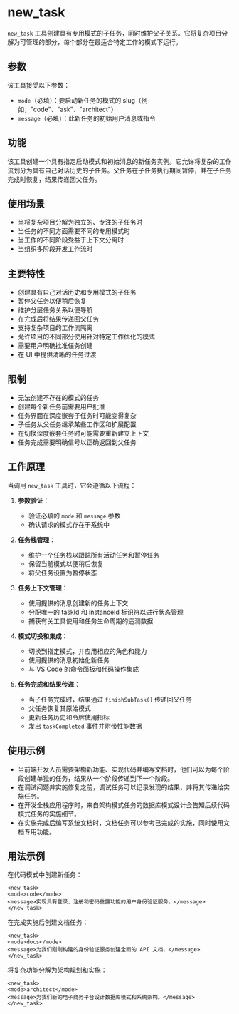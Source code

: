 # new_task  

`new_task` 工具创建具有专用模式的子任务，同时维护父子关系。它将复杂项目分解为可管理的部分，每个部分在最适合特定工作的模式下运行。  

## 参数  

该工具接受以下参数：  

- `mode`（必填）：要启动新任务的模式的 slug（例如，"code"、"ask"、"architect"）  
- `message`（必填）：此新任务的初始用户消息或指令  

## 功能  

该工具创建一个具有指定启动模式和初始消息的新任务实例。它允许将复杂的工作流划分为具有自己对话历史的子任务。父任务在子任务执行期间暂停，并在子任务完成时恢复，结果传递回父任务。  

## 使用场景  

- 当将复杂项目分解为独立的、专注的子任务时  
- 当任务的不同方面需要不同的专用模式时  
- 当工作的不同阶段受益于上下文分离时  
- 当组织多阶段开发工作流时  

## 主要特性  

- 创建具有自己对话历史和专用模式的子任务  
- 暂停父任务以便稍后恢复  
- 维护分层任务关系以便导航  
- 在完成后将结果传递回父任务  
- 支持复杂项目的工作流隔离  
- 允许项目的不同部分使用针对特定工作优化的模式  
- 需要用户明确批准任务创建  
- 在 UI 中提供清晰的任务过渡  

## 限制  

- 无法创建不存在的模式的任务  
- 创建每个新任务前需要用户批准  
- 任务界面在深度嵌套子任务时可能变得复杂  
- 子任务从父任务继承某些工作区和扩展配置  
- 在切换深度嵌套任务时可能需要重新建立上下文  
- 任务完成需要明确信号以正确返回到父任务  

## 工作原理  

当调用 `new_task` 工具时，它会遵循以下流程：  

1. **参数验证**：  
   - 验证必填的 `mode` 和 `message` 参数  
   - 确认请求的模式存在于系统中  

2. **任务栈管理**：  
   - 维护一个任务栈以跟踪所有活动任务和暂停任务  
   - 保留当前模式以便稍后恢复  
   - 将父任务设置为暂停状态  

3. **任务上下文管理**：  
   - 使用提供的消息创建新的任务上下文  
   - 分配唯一的 taskId 和 instanceId 标识符以进行状态管理  
   - 捕获有关工具使用和任务生命周期的遥测数据  

4. **模式切换和集成**：  
   - 切换到指定模式，并应用相应的角色和能力  
   - 使用提供的消息初始化新任务  
   - 与 VS Code 的命令面板和代码操作集成  

5. **任务完成和结果传递**：  
   - 当子任务完成时，结果通过 `finishSubTask()` 传递回父任务  
   - 父任务恢复其原始模式  
   - 更新任务历史和令牌使用指标  
   - 发出 `taskCompleted` 事件并附带性能数据  

## 使用示例  

- 当前端开发人员需要架构新功能、实现代码并编写文档时，他们可以为每个阶段创建单独的任务，结果从一个阶段传递到下一个阶段。  
- 在调试问题并实施修复之前，调试任务可以记录发现的结果，并将其传递给实施任务。  
- 在开发全栈应用程序时，来自架构模式任务的数据库模式设计会告知后续代码模式任务的实施细节。  
- 在实施完成后编写系统文档时，文档任务可以参考已完成的实施，同时使用文档专用功能。  

## 用法示例  

在代码模式中创建新任务：  
```  
<new_task>  
<mode>code</mode>  
<message>实现具有登录、注册和密码重置功能的用户身份验证服务。</message>  
</new_task>  
```  

在完成实施后创建文档任务：  
```  
<new_task>  
<mode>docs</mode>  
<message>为我们刚刚构建的身份验证服务创建全面的 API 文档。</message>  
</new_task>  
```  

将复杂功能分解为架构规划和实施：  
```  
<new_task>  
<mode>architect</mode>  
<message>为我们新的电子商务平台设计数据库模式和系统架构。</message>  
</new_task>
```